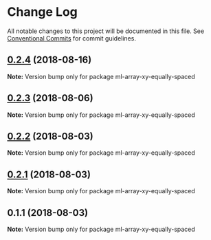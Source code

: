 # Change Log

All notable changes to this project will be documented in this file.
See [Conventional Commits](https://conventionalcommits.org) for commit guidelines.

<a name="0.2.4"></a>
## [0.2.4](https://github.com/mljs/array-xy/compare/ml-array-xy-equally-spaced@0.2.3...ml-array-xy-equally-spaced@0.2.4) (2018-08-16)




**Note:** Version bump only for package ml-array-xy-equally-spaced

<a name="0.2.3"></a>
## [0.2.3](https://github.com/mljs/array-xy/compare/ml-array-xy-equally-spaced@0.2.2...ml-array-xy-equally-spaced@0.2.3) (2018-08-06)




**Note:** Version bump only for package ml-array-xy-equally-spaced

<a name="0.2.2"></a>
## [0.2.2](https://github.com/mljs/array-xy/compare/ml-array-xy-equally-spaced@0.2.1...ml-array-xy-equally-spaced@0.2.2) (2018-08-03)




**Note:** Version bump only for package ml-array-xy-equally-spaced

<a name="0.2.1"></a>
## [0.2.1](https://github.com/mljs/array-xy/compare/ml-array-xy-equally-spaced@0.1.1...ml-array-xy-equally-spaced@0.2.1) (2018-08-03)

**Note:** Version bump only for package ml-array-xy-equally-spaced





<a name="0.1.1"></a>
## 0.1.1 (2018-08-03)

**Note:** Version bump only for package ml-array-xy-equally-spaced
